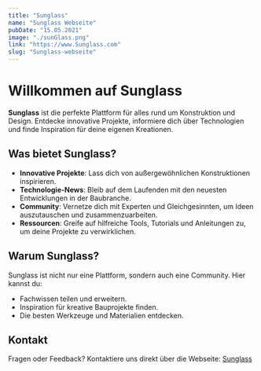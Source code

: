 ```yaml
---
title: "Sunglass"
name: "Sunglass Webseite"
pubDate: "15.05.2021"
image: "./sunGlass.png"
link: "https://www.Sunglass.com"
slug: "Sunglass-webseite"
---
```


# Willkommen auf Sunglass

**Sunglass** ist die perfekte Plattform für alles rund um Konstruktion und Design. Entdecke innovative Projekte, informiere dich über Technologien und finde Inspiration für deine eigenen Kreationen.

## Was bietet Sunglass?

- **Innovative Projekte**: Lass dich von außergewöhnlichen Konstruktionen inspirieren.
- **Technologie-News**: Bleib auf dem Laufenden mit den neuesten Entwicklungen in der Baubranche.
- **Community**: Vernetze dich mit Experten und Gleichgesinnten, um Ideen auszutauschen und zusammenzuarbeiten.
- **Ressourcen**: Greife auf hilfreiche Tools, Tutorials und Anleitungen zu, um deine Projekte zu verwirklichen.

## Warum Sunglass?

Sunglass ist nicht nur eine Plattform, sondern auch eine Community. Hier kannst du:
- Fachwissen teilen und erweitern.
- Inspiration für kreative Bauprojekte finden.
- Die besten Werkzeuge und Materialien entdecken.

## Kontakt

Fragen oder Feedback? Kontaktiere uns direkt über die Webseite: [Sunglass](https://www.sunglass.com)

